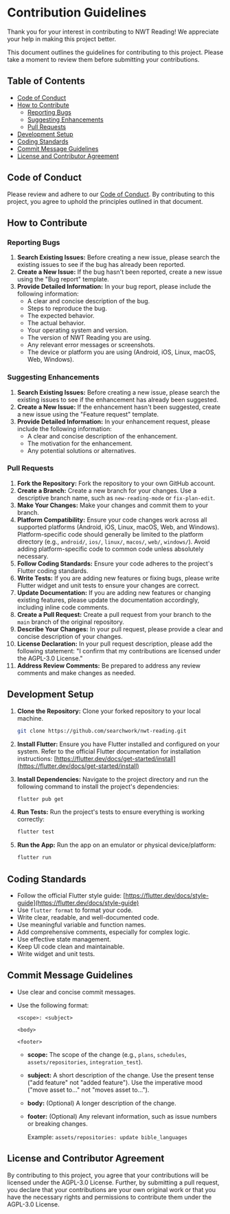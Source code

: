 # Contribution Guidelines

Thank you for your interest in contributing to NWT Reading! We appreciate your help in making this project better.

This document outlines the guidelines for contributing to this project. Please take a moment to review them before submitting your contributions.

## Table of Contents

- [Code of Conduct](#code-of-conduct)
- [How to Contribute](#how-to-contribute)
  - [Reporting Bugs](#reporting-bugs)
  - [Suggesting Enhancements](#suggesting-enhancements)
  - [Pull Requests](#pull-requests)
- [Development Setup](#development-setup)
- [Coding Standards](#coding-standards)
- [Commit Message Guidelines](#commit-message-guidelines)
- [License and Contributor Agreement](#license-and-contributor-agreement)

## Code of Conduct

Please review and adhere to our [Code of Conduct](CODE_OF_CONDUCT.md). By contributing to this project, you agree to uphold the principles outlined in that document.

## How to Contribute

### Reporting Bugs

1. **Search Existing Issues:** Before creating a new issue, please search the existing issues to see if the bug has already been reported.
2. **Create a New Issue:** If the bug hasn't been reported, create a new issue using the "Bug report" template.
3. **Provide Detailed Information:** In your bug report, please include the following information:
    - A clear and concise description of the bug.
    - Steps to reproduce the bug.
    - The expected behavior.
    - The actual behavior.
    - Your operating system and version.
    - The version of NWT Reading you are using.
    - Any relevant error messages or screenshots.
    - The device or platform you are using (Android, iOS, Linux, macOS, Web, Windows).

### Suggesting Enhancements

1. **Search Existing Issues:** Before creating a new issue, please search the existing issues to see if the enhancement has already been suggested.
2. **Create a New Issue:** If the enhancement hasn't been suggested, create a new issue using the "Feature request" template.
3. **Provide Detailed Information:** In your enhancement request, please include the following information:
    - A clear and concise description of the enhancement.
    - The motivation for the enhancement.
    - Any potential solutions or alternatives.

### Pull Requests

1. **Fork the Repository:** Fork the repository to your own GitHub account.
2. **Create a Branch:** Create a new branch for your changes. Use a descriptive branch name, such as `new-reading-mode` or `fix-plan-edit`.
3. **Make Your Changes:** Make your changes and commit them to your branch.
4. **Platform Compatibility:** Ensure your code changes work across all supported platforms (Android, iOS, Linux, macOS, Web, and Windows). Platform-specific code should generally be limited to the platform directory (e.g., `android/`, `ios/`, `linux/`, `macos/`, `web/`, `windows/`). Avoid adding platform-specific code to common code unless absolutely necessary.
5. **Follow Coding Standards:** Ensure your code adheres to the project's Flutter coding standards.
6. **Write Tests:** If you are adding new features or fixing bugs, please write Flutter widget and unit tests to ensure your changes are correct.
7. **Update Documentation:** If you are adding new features or changing existing features, please update the documentation accordingly, including inline code comments.
8. **Create a Pull Request:** Create a pull request from your branch to the `main` branch of the original repository.
9. **Describe Your Changes:** In your pull request, please provide a clear and concise description of your changes.
10. **License Declaration:** In your pull request description, please add the following statement: "I confirm that my contributions are licensed under the AGPL-3.0 License."
11. **Address Review Comments:** Be prepared to address any review comments and make changes as needed.

## Development Setup

1. **Clone the Repository:** Clone your forked repository to your local machine.

    ```bash
    git clone https://github.com/searchwork/nwt-reading.git
    ```

2. **Install Flutter:** Ensure you have Flutter installed and configured on your system. Refer to the official Flutter documentation for installation instructions: [https://flutter.dev/docs/get-started/install](https://flutter.dev/docs/get-started/install)
3. **Install Dependencies:** Navigate to the project directory and run the following command to install the project's dependencies:

    ```bash
    flutter pub get
    ```

4. **Run Tests:** Run the project's tests to ensure everything is working correctly:

    ```bash
    flutter test
    ```

5. **Run the App:** Run the app on an emulator or physical device/platform:

    ```bash
    flutter run
    ```

## Coding Standards

- Follow the official Flutter style guide: [https://flutter.dev/docs/style-guide](https://flutter.dev/docs/style-guide)
- Use `flutter format` to format your code.
- Write clear, readable, and well-documented code.
- Use meaningful variable and function names.
- Add comprehensive comments, especially for complex logic.
- Use effective state management.
- Keep UI code clean and maintainable.
- Write widget and unit tests.

## Commit Message Guidelines

- Use clear and concise commit messages.
- Use the following format:

    ```text
    <scope>: <subject>

    <body>

    <footer>
    ```

  - **scope:** The scope of the change (e.g., `plans`, `schedules`, `assets/repositories`, `integration_test`).
  - **subject:** A short description of the change. Use the present tense ("add feature" not "added feature"). Use the imperative mood ("move asset to..." not "moves asset to...").
  - **body:** (Optional) A longer description of the change.
  - **footer:** (Optional) Any relevant information, such as issue numbers or breaking changes.

    Example: `assets/repositories: update bible_languages`

## License and Contributor Agreement

By contributing to this project, you agree that your contributions will be licensed under the AGPL-3.0 License. Further, by submitting a pull request, you declare that your contributions are your own original work or that you have the necessary rights and permissions to contribute them under the AGPL-3.0 License.

